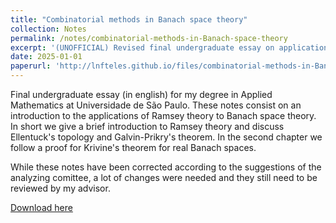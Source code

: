 ```yaml
---
title: "Combinatorial methods in Banach space theory"
collection: Notes
permalink: /notes/combinatorial-methods-in-Banach-space-theory
excerpt: '(UNOFFICIAL) Revised final undergraduate essay on applications of infinitary combinatorics to Banach space theory'
date: 2025-01-01
paperurl: 'http://lnfteles.github.io/files/combinatorial-methods-in-Banach-space-theory.pdf'
---
```

Final undergraduate essay (in english) for my degree in Applied Mathematics at Universidade de São Paulo. These notes consist on an introduction to the applications of Ramsey theory to Banach space theory.
In short we give a brief introduction to Ramsey theory and discuss Ellentuck's topology and Galvin-Prikry's theorem. In the second chapter we follow a proof for Krivine's theorem for real Banach spaces.

While these notes have been corrected according to the suggestions of the analyzing comittee, a lot of changes were needed and they still need to be reviewed by my advisor.

[Download here](http://lnfteles.github.io/files/Combinatorial_methods_in_Banach_space_theory.pdf)
